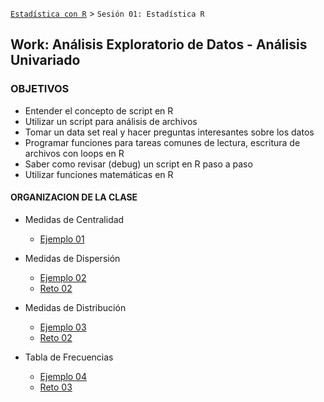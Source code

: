 [`Estadística con R`](../Readme.md) > `Sesión 01: Estadística R`

## Work: Análisis Exploratorio de Datos - Análisis Univariado

### OBJETIVOS 

- Entender el concepto de script en R
- Utilizar un script para análisis de archivos
- Tomar un data set real y hacer preguntas interesantes sobre los datos
- Programar funciones para tareas comunes de lectura, escritura  de archivos con loops en R
- Saber como revisar (debug) un script en R paso a paso
- Utilizar funciones matemáticas en R 

#### ORGANIZACION DE LA CLASE 

- Medidas de Centralidad
	- [Ejemplo 01](Ejemplo-01)

- Medidas de Dispersión
	- [Ejemplo 02](Ejemplo-01)
	- [Reto 02](Reto-01)

- Medidas de Distribución
	- [Ejemplo 03](Ejemplo-03)
	- [Reto 02](Reto-02)

- Tabla de Frecuencias
	- [Ejemplo 04](Ejemplo-04)
	- [Reto 03](Reto-03)





